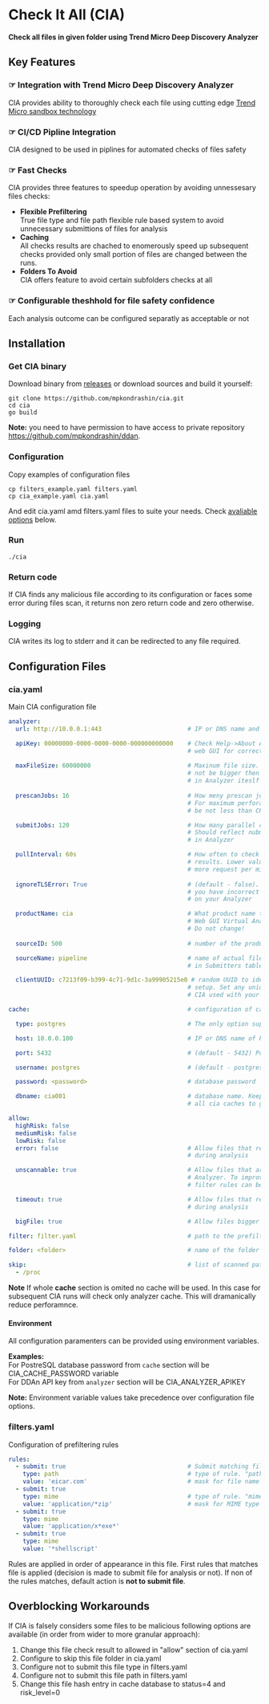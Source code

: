 # Check It All (CIA)

**Check all files in given folder using Trend Micro Deep Discovery Analyzer**

## Key Features

### &#x261E; Integration with Trend Micro Deep Discovery Analyzer

CIA provides ability to thoroughly check each file using cutting edge [Trend Micro sandbox technology](https://www.trendmicro.com/en_us/business/products/network/advanced-threat-protection/analyzer.html)

### &#x261E; CI/CD Pipline Integration

CIA designed to be used in piplines for automated checks of files safety 

### &#x261E; Fast Checks

CIA provides three features to speedup operation by avoiding unnessesary files checks:

- **Flexible Prefiltering**<br/>
True file type and file path flexible rule based system to avoid unnecessary submittions of files for analysis
- **Caching**<br/>
All checks results are chached to enomerously speed up subsequent checks provided only small portion of files are changed between the runs.
- **Folders To Avoid**</br>
CIA offers feature to avoid certain subfolders checks at all

### &#x261E; Configurable theshhold for file safety confidence

Each analysis outcome can be configured separatly as acceptable or not


## Installation

### Get CIA binary
Download binary from [releases](https://github.com/mpkondrashin/cia/releases) or download sources and build it yourself:

```commandline
git clone https://github.com/mpkondrashin/cia.git
cd cia
go build
```
**Note:** you need to have permission to have access to private repository https://github.com/mpkondrashin/ddan.

### Configuration

Copy examples of configuration files
```commandline
cp filters_example.yaml filters.yaml
cp cia_example.yaml cia.yaml
```
And edit cia.yaml amd filters.yaml files to suite your needs. Check [avaliable options](#cia_yaml) below.

### Run
```commandline
./cia
```

### Return code
If CIA finds any malicious file according to its configuration or faces some error during files scan, it returns non zero return code and zero otherwise.

### Logging

CIA writes its log to stderr and it can be redirected to any file required.

## Configuration Files

### cia.yaml
<a name="cia_yaml"></a>
Main CIA configuration file

```yaml
analyzer:
  url: http://10.0.0.1:443                        # IP or DNS name and port of the analyer

  apiKey: 00000000-0000-0000-0000-000000000000    # Check Help->About Analyser 
                                                  # web GUI for correct value
  
  maxFileSize: 60000000                           # Maxinum file size. It should
                                                  # not be bigger then configured
                                                  # in Analyzer iteslf
  
  prescanJobs: 16                                 # How meny prescan jobs to run.
                                                  # For maximum perforamnce should
                                                  # be not less than CPU cores

  submitJobs: 120                                 # How many parallel checks to run.
                                                  # Should reflect nubmer of sandboxes
                                                  # in Analyzer

  pullInterval: 60s                               # How often to check analyzer for
                                                  # results. Lower values will result
                                                  # more request per minute to analyzer.
  
  ignoreTLSError: True                            # (default - false). Set True if
                                                  # you have incorrect certificate set
                                                  # on your Analyzer

  productName: cia                                # What product name to display in Analyzer
                                                  # Web GUI Virtual Analyzer->Submitters.
                                                  # Do not change! 
                                                  
  sourceID: 500                                   # number of the product. Do not change!

  sourceName: pipeline                            # name of actual files source. Displaed
                                                  # in Submitters table in Analyzer GUI

  clientUUID: c7213f09-b399-4c71-9d1c-3a99905215e0 # random UUID to identify each particular
                                                  # setup. Set any unique value for each
                                                  # CIA used with your Analyzer

cache:                                            # configuration of cache database 

  type: postgres                                  # The only option supported

  host: 10.0.0.100                                # IP or DNS name of PostreSQL server

  port: 5432                                      # (default - 5432) Port of PostreSQL server

  username: postgres                              # (default - postgres)

  password: <password>                            # database password

  dbname: cia001                                  # database name. Keep the same for
                                                  # all cia caches to get united cache

allow:
  highRisk: false
  mediumRisk: false
  lowRisk: false 
  error: false                                    # Allow files that resulted error
                                                  # during analysis

  unscannable: true                               # Allow files that are not supported by
                                                  # Analyzer. To improve performance
                                                  # filter rules can be used (see below)

  timeout: true                                   # Allow files that resulted timeout
                                                  # during analysis

  bigFile: true                                   # Allow files bigger then maxFileSize

filter: filter.yaml                               # path to the prefiltering rules file

folder: <folder>                                  # name of the folder to check

skip:                                             # list of scanned paths prefixes to skip
  - /proc
```

**Note** If whole **cache** section is omited no cache will be used. In this case for subsequent CIA runs will check
 only analyzer cache. This will dramanically reduce perforamnce.

#### Environment

All configuration paramenters can be provided using environment variables.

**Examples:**<br/>
For PostreSQL database password from ```cache``` section will be CIA_CACHE_PASSWORD variable<br/>
For DDAn API key from ```analyzer``` section will be CIA_ANALYZER_APIKEY 

**Note:** Environment variable values take precedence over configuration file options.

### filters.yaml

Configuration of prefiltering rules

```yaml
rules:
  - submit: true                                  # Submit matching file (true) or not (false)
    type: path                                    # type of rule. "path" for file path rules 
    value: 'eicar.com'                            # mask for file name
  - submit: true
    type: mime                                    # type of rule. "mime" for true file type rules 
    value: 'application/*zip'                     # mask for MIME type
  - submit: true
    type: mime
    value: 'application/x*exe*'
  - submit: true
    type: mime
    value: '*shellscript'	
```

Rules are applied in order of appearance in this file. First rules that matches file is applied
(decision is made to submit file for analysis or not). If non of the rules matches, default action
is **not to submit file**.

## Overblocking Workarounds

If CIA is falsely considers some files to be malicious following options are available (in order from wider to more granular approach):

1. Change this file check result to allowed in "allow" section of cia.yaml
2. Configure to skip this file folder in cia.yaml
3. Configure not to submit this file type in filters.yaml
4. Configure not to submit this file path in filters.yaml
5. Change this file hash entry in cache database to status=4 and risk_level=0 
